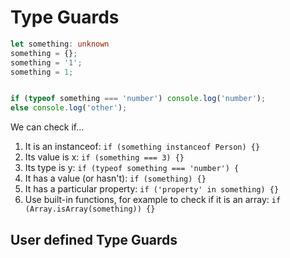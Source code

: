 # Type Guards

<!-- T
ODO: What are
-->

```ts
let something: unknown
something = {};
something = '1';
something = 1;


if (typeof something === 'number') console.log('number');
else console.log('other');
```

We can check if...
1. It is an instanceof: `if (something instanceof Person) {}`
2. Its value is x: `if (something === 3) {}`
3. Its type is y: `if (typeof something === 'number') {`
4. It has a value (or hasn't): `if (something) {}`
5. It has a particular property: `if ('property' in something) {}`
6. Use built-in functions, for example to check if it is an array: `if (Array.isArray(something)) {}`

## User defined Type Guards

<!--
  TODO
-->

